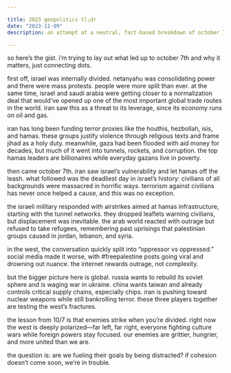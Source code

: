```yaml
---

title: 2023 geopolitics tl;dr
date: "2023-11-09"
description: an attempt at a neutral, fact-based breakdown of october 7th and what it means for the world moving forward

---
```


so here’s the gist. i’m trying to lay out what led up to october 7th and why it matters, just connecting dots.

first off, israel was internally divided. netanyahu was consolidating power and there were mass protests. people were more split than ever. at the same time, israel and saudi arabia were getting closer to a normalization deal that would’ve opened up one of the most important global trade routes in the world. iran saw this as a threat to its leverage, since its economy runs on oil and gas.

iran has long been funding terror proxies like the houthis, hezbollah, isis, and hamas. these groups justify violence through religious texts and frame jihad as a holy duty. meanwhile, gaza had been flooded with aid money for decades, but much of it went into tunnels, rockets, and corruption. the top hamas leaders are billionaires while everyday gazans live in poverty.

then came october 7th. iran saw israel’s vulnerability and let hamas off the leash. what followed was the deadliest day in israel’s history: civilians of all backgrounds were massacred in horrific ways. terrorism against civilians has never once helped a cause, and this was no exception.

the israeli military responded with airstrikes aimed at hamas infrastructure, starting with the tunnel networks. they dropped leaflets warning civilians, but displacement was inevitable. the arab world reacted with outrage but refused to take refugees, remembering past uprisings that palestinian groups caused in jordan, lebanon, and syria.

in the west, the conversation quickly split into “oppressor vs oppressed.” social media made it worse, with #freepalestine posts going viral and drowning out nuance. the internet rewards outrage, not complexity.

but the bigger picture here is global. russia wants to rebuild its soviet sphere and is waging war in ukraine. china wants taiwan and already controls critical supply chains, especially chips. iran is pushing toward nuclear weapons while still bankrolling terror. these three players together are testing the west’s fractures.

the lesson from 10/7 is that enemies strike when you’re divided. right now the west is deeply polarized—far left, far right, everyone fighting culture wars while foreign powers stay focused. our enemies are grittier, hungrier, and more united than we are.

the question is: are we fueling their goals by being distracted? if cohesion doesn’t come soon, we’re in trouble.